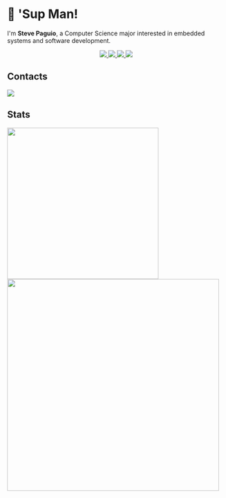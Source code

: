 # :hatching_chick: 'Sup Man!

I'm **Steve Paguio**, a Computer Science major interested in embedded systems and software development.

<p align="center">
<a href="https://github.com/steguiosaur">
    <img src="https://skillicons.dev/icons?i=python,cpp,c,cmake" />
</a>
<a href="https://github.com/steguiosaur">
    <img src="https://skillicons.dev/icons?i=javascript,html,css,nodejs" />
</a>
<a href="https://github.com/steguiosaur">
    <img src="https://skillicons.dev/icons?i=vim,neovim,git,github" />
</a>
<a href="https://github.com/steguiosaur">
    <img src="https://skillicons.dev/icons?i=linux,latex,bash,sqlite" />
</a>
</p>
  
## Contacts

<a href="https://www.linkedin.com/in/stevepaguio">
    <img src="https://skillicons.dev/icons?i=linkedin" />
</a>

## Stats

<div class="container">
 <img style="height: auto; width: 350px;" class="img" src="https://github-readme-stats.vercel.app/api/top-langs/?username=steguiosaur&layout=compact&theme=dark" />
 <img style="height: auto; width: 490px;" class="img" src="https://streak-stats.demolab.com/?user=steguiosaur&theme=dark" />
</div>
